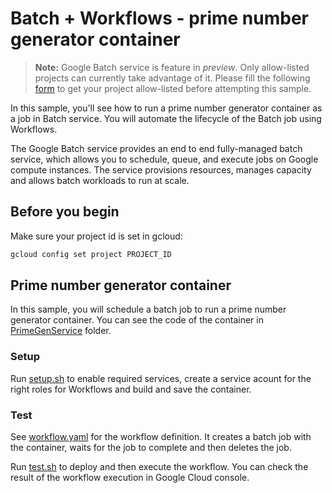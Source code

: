 # Batch + Workflows - prime number generator container

> **Note:** Google Batch service is feature in *preview*.
> Only allow-listed projects can currently take advantage of it. Please fill the
> following [form](https://docs.google.com/forms/d/e/1FAIpQLSdfwO0N4oTu14bW3yxJBAak4KMn8qqeArs2NuNBXDrcjG-g5Q/viewform)
> to get your project allow-listed before attempting this sample.

In this sample, you'll see how to run a prime number generator container as a
job in Batch service. You will automate the lifecycle of the Batch job using Workflows.

The Google Batch service provides an end to end fully-managed batch service,
which allows you to schedule, queue, and execute jobs on Google compute
instances. The service provisions resources, manages capacity and allows batch
workloads to run at scale.

## Before you begin

Make sure your project id is set in gcloud:

```sh
gcloud config set project PROJECT_ID
```

## Prime number generator container

In this sample, you will schedule a batch job to run a prime number generator
container. You can see the code of the container in
[PrimeGenService](PrimeGenService) folder.

### Setup

Run [setup.sh](setup.sh) to enable required services, create a service acount
for the right roles for Workflows and build and save the container.

### Test

See [workflow.yaml](workflow.yaml) for the workflow definition. It creates a
batch job with the container, waits for the job to complete and then
deletes the job.

Run [test.sh](test.sh) to deploy and then execute the workflow. You can check
the result of the workflow execution in Google Cloud console.
